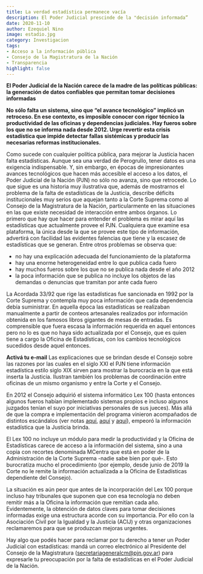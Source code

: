 ```yaml
---
title: La verdad estadística permanece vacía
description: El Poder Judicial prescinde de la "decisión informada”
date: 2020-11-10
author: Ezequiel Nino
image: estadio.jpg
category: Investigacion
tags:
- Acceso a la información pública
- Consejo de la Magistratura de la Nación
- Transparencia
highlight: false
---
```


**El Poder Judicial de la Nación carece de la madre de las políticas públicas: la generación de datos confiables que permitan tomar decisiones informadas**

**No sólo falta un sistema, sino que “el avance tecnológico” implicó un retroceso. En ese contexto, es imposible conocer con rigor técnico la productividad de las oficinas y dependencias judiciales. Hay fueros sobre los que no se informa nada desde 2012. Urge revertir esta crisis estadística que impide detectar fallas sistémicas y producir las necesarias reformas institucionales.**


Como sucede con cualquier política pública, para mejorar la Justicia hacen falta estadísticas. Aunque sea una verdad de Perogrullo, tener datos es una exigencia indispensable. Y, sin embargo, en épocas de impresionantes avances tecnológicos que hacen más accesible el acceso a los datos, el Poder Judicial de la Nación (PJN) no sólo no avanza, sino que retrocede. 
Lo que sigue es una historia muy ilustrativa que, además de mostrarnos el problema de la falta de estadísticas de la Justicia, describe déficits institucionales muy serios que aquejan tanto a la Corte Suprema como al Consejo de la Magistratura de la Nación, particularmente en las situaciones en las que existe necesidad de interacción entre ambos órganos.
Lo primero que hay que hacer para entender el problema es mirar aquí las estadísticas que actualmente provee el PJN. Cualquiera que examine esa plataforma, la única desde la que se provee este tipo de información, advertirá con facilidad las evidentes falencias que tiene y la escasez de estadísticas que se generan. Entre otros problemas se observa que:

- no hay una explicación adecuada del funcionamiento de la plataforma 
- hay una enorme heterogeneidad entre lo que publica cada fuero 
- hay muchos fueros sobre los que no se publica nada desde el año 2012
- la poca información que se publica no incluye los objetos de las demandas o denuncias que tramitan por ante cada fuero

La Acordada 33/92 que rige las estadísticas fue sancionada en 1992 por la Corte Suprema y contempla muy poca información que cada dependencia debía suministrar. En aquella época las  estadísticas se realizaban manualmente a partir de conteos artesanales realizados por información obtenida en los famosos libros gigantes de mesas de entradas. Es comprensible que fuera escasa la información requerida en aquel entonces pero no lo es que no haya sido actualizada por el Consejo, que es quien tiene a cargo la Oficina de Estadísticas, con los cambios tecnológicos sucedidos desde aquel entonces.

**Activá tu e-mail**
Las explicaciones que se brindan desde el Consejo sobre las razones por las cuales en el siglo XXI el PJN tiene información estadística estilo siglo XIX sirven para mostrar la burocracia en la que está inserta la Justicia. Ilustran también los problemas de coordinación entre oficinas de un mismo organismo y entre la Corte y el Consejo.

En 2012 el Consejo adquirió el sistema informático Lex 100 (hasta entonces algunos fueros habían implementado sistemas propios e incluso algunos juzgados tenían el suyo por iniciativas personales de sus jueces). Más allá de que la compra e implementación del programa vinieron acompañados de distintos escándalos (ver notas [aquí](https://www.elchubut.com.ar/nota/2017-1-15-un-escandalo-sacude-al-consejo-de-la-magistratura), [aquí](http://www.afte.com.ar/un-error-en-la-matrix-judicial-llamado-lex-100/) y [aquí](https://www.cronista.com/economiapolitica/La-Justicia-calcula-que-puede-procesar-solo-1320-expedientes-por-mes-de-pagos-a-jubilados-20170213-0051.html)), empeoró la información estadística que la Justicia brinda.

El Lex 100 no incluye un módulo para medir la productividad y la Oficina de Estadísticas carece de acceso a la información del sistema, sino a una copia con recortes denominada MCentra que está en poder de la Administración de la Corte Suprema -nadie sabe bien por qué-. Esto burocratiza mucho el procedimiento (por ejemplo, desde junio de 2019 la Corte no le remite la información actualizada a la Oficina de Estadísticas dependiente del Consejo).

La situación es aún peor que antes de la incorporación del Lex 100 porque incluso hay tribunales que suponen que con esa tecnología no deben remitir más a la Oficina la información que remitían cada año. Evidentemente, la obtención de datos claves para tomar decisiones informadas exige una estructura acorde con su importancia. Por ello con la Asociación Civil por la Igualdad y la Justicia (ACIJ) y otras organizaciones reclamaremos para que se produzcan mejoras urgentes.

Hay algo que podés hacer para reclamar por tu derecho a tener un Poder Judicial con estadísticas: mandá un correo electrónico al Presidente del Consejo de la Magistratura ([secretariageneralcm@pjn.gov.ar](mailto:secretariageneralcm@pjn.gov.ar)) para expresarle tu preocupación por la falta de estadísticas en el Poder Judicial de la Nación.
